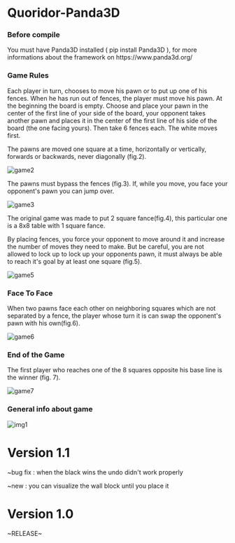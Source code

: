 # Quoridor-Panda3D
<h3>Before compile</h3>
You must have Panda3D installed ( pip install Panda3D ), for more informations about the framework on https://www.panda3d.org/
<h3>Game Rules</h3>

Each player in turn, chooses to move his pawn or to put up one of his fences. When he has run out of fences, the player must move his pawn.
At the beginning the board is empty. Choose and place your pawn in the center of the first line of your side of the board, your opponent takes another pawn and places it in the center of the first line of his side of the board (the one facing yours). Then take 6 fences each.
The white moves first.

The pawns are moved one square at a time, horizontally or vertically, forwards or backwards, never diagonally (fig.2).

![game2](https://user-images.githubusercontent.com/115081686/212549703-31d09830-2a14-4fd2-85eb-94b3e3bff45c.jpg)

The pawns must bypass the fences (fig.3). If, while you move, you face your opponent's pawn you can jump over.

![game3](https://user-images.githubusercontent.com/115081686/212549747-ff4a6ff3-1b22-4318-8bdd-272a6ff50374.jpg)

The original game was made to put 2 square fance(fig.4), this particular one is a 8x8 table with 1 square fance.

By placing fences, you force your opponent to move around it and increase the number of moves they need to make. But be careful, you are not allowed to lock up to lock up your opponents pawn, it must always be able to reach it's goal by at least one square (fig.5).

![game5](https://user-images.githubusercontent.com/115081686/212549777-8de8ae07-5ad5-48f9-8376-fb19b229a9c1.jpg)

<h3>Face To Face</h3>

When two pawns face each other on neighboring squares which are not separated by a fence, the player whose turn it is can swap the opponent's pawn with his own(fig.6).

![game6](https://user-images.githubusercontent.com/115081686/212549996-f79ff537-0b23-4883-ad4d-570fbc0099e8.jpg)


<h3>End of the Game</h3>

The first player who reaches one of the 8 squares opposite his base line is the winner (fig. 7).

![game7](https://user-images.githubusercontent.com/115081686/212550026-e11bb4b8-f93d-48f8-9b61-652d4cce9ddb.jpg)
  
<h3>General info about game</h3>
  
![img1](https://user-images.githubusercontent.com/115081686/212552057-eb8f3654-d48a-4313-88b3-fc4a512d0891.jpg)

<h1>Version 1.1</h1>
~bug fix : when the black wins the undo didn't work properly

~new : you can visualize the wall block until you place it
<h1>Version 1.0</h1>
~RELEASE~
